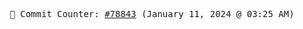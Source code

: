 <p align="center">
    <samp>
        📮 Commit Counter: <a href="https://github.com/Javascript-void0/Javascript-void0/commits/main">#78843</a> (January 11, 2024 @ 03:25 AM)
    </samp>
</p>